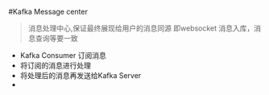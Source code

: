 #Kafka Message center
> 消息处理中心,保证最终展现给用户的消息同源
  即websocket 消息入库，消息查询等要一致
* Kafka Consumer 订阅消息
* 将订阅的消息进行处理
* 将处理后的消息再发送给Kafka Server
* 
